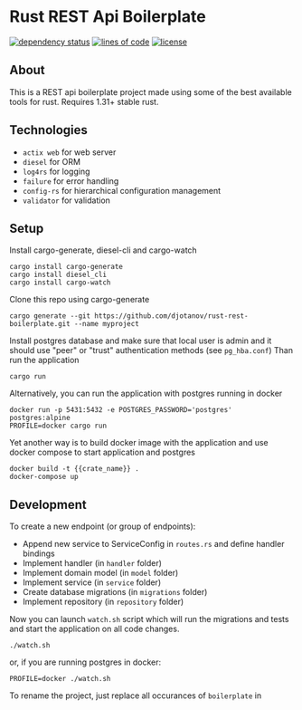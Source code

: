 # Rust REST Api Boilerplate

[![dependency status](https://deps.rs/repo/github/djotanov/rust-rest-boilerplate/status.svg)](https://deps.rs/repo/github/djotanov/rust-rest-boilerplate)
[![lines of code](https://tokei.rs/b1/github/djotanov/rust-rest-boilerplate)](https://github.com/djotanov/rust-rest-boilerplate)
[![license](http://img.shields.io/badge/license-MIT-blue.svg)](https://github.com/djotanov/rust-rest-boilerplate/blob/master/LICENSE)

## About
This is a REST api boilerplate project made using some of the best available tools for rust. Requires 1.31+ stable rust.

## Technologies
- `actix web` for web server
- `diesel` for ORM
- `log4rs` for logging
- `failure` for error handling
- `config-rs` for hierarchical configuration management
- `validator` for validation

## Setup



Install cargo-generate, diesel-cli and cargo-watch

    cargo install cargo-generate
    cargo install diesel_cli
    cargo install cargo-watch
    
Clone this repo using cargo-generate

    cargo generate --git https://github.com/djotanov/rust-rest-boilerplate.git --name myproject

Install postgres database and make sure that local user is admin and it should use "peer" or "trust" authentication methods (see `pg_hba.conf`)
Than run the application

    cargo run

Alternatively, you can run the application with postgres running in docker

    docker run -p 5431:5432 -e POSTGRES_PASSWORD='postgres' postgres:alpine
    PROFILE=docker cargo run

Yet another way is to build docker image with the application and use docker compose to start application and postgres

    docker build -t {{crate_name}} .
    docker-compose up

## Development

To create a new endpoint (or group of endpoints):

- Append new service to ServiceConfig in `routes.rs` and define handler bindings
- Implement handler (in `handler` folder)
- Implement domain model (in `model` folder)
- Implement service (in `service` folder)
- Create database migrations (in `migrations` folder)
- Implement repository (in `repository` folder)

Now you can launch `watch.sh` script which will run the migrations and tests and start the application on all code changes.

    ./watch.sh
    
or, if you are running postgres in docker:

    PROFILE=docker ./watch.sh
    
To rename the project, just replace all occurances of `boilerplate` in 
